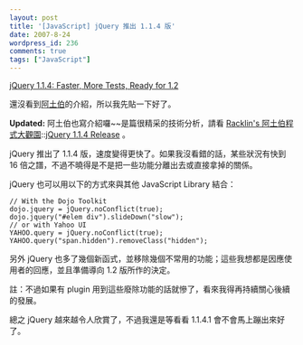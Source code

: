 ```yaml
---
layout: post
title: '[JavaScript] jQuery 推出 1.1.4 版'
date: 2007-8-24
wordpress_id: 236
comments: true
tags: ["JavaScript"]
---
```


[jQuery 1.1.4: Faster, More Tests, Ready for 1.2](http://jquery.com/blog/2007/08/24/jquery-114-faster-more-tests-ready-for-12/)

還沒看到[阿土伯](http://racklin.blogspot.com/)的介紹，所以我先貼一下好了。

<strong>Updated:</strong> 阿土伯也寫介紹囉~~是篇很精采的技術分析，請看 [Racklin's 阿土伯程式大觀園](http://racklin.blogspot.com/)::[jQuery 1.1.4 Release](http://racklin.blogspot.com/2007/08/jquery-114-release.html) 。

<!--more-->

jQuery 推出了 1.1.4 版，速度變得更快了。如果我沒看錯的話，某些狀況有快到 16 倍之譜，不過不曉得是不是把一些功能分離出去或直接拿掉的關係。

 jQuery 也可以用以下的方式來與其他 JavaScript Library 結合： 

```
// With the Dojo Toolkit
dojo.jquery = jQuery.noConflict(true);
dojo.jquery("#elem div").slideDown("slow");
// or with Yahoo UI
YAHOO.query = jQuery.noConflict(true);
YAHOO.query("span.hidden").removeClass("hidden");

```

另外 jQuery 也多了幾個新函式，並移除幾個不常用的功能；這些我想都是因應使用者的回應，並且準備導向 1.2 版所作的決定。 

註：不過如果有 plugin 用到這些廢除功能的話就慘了，看來我得再持續關心後續的發展。

總之 jQuery 越來越令人欣賞了，不過我還是等看看 1.1.4.1 會不會馬上蹦出來好了。 
